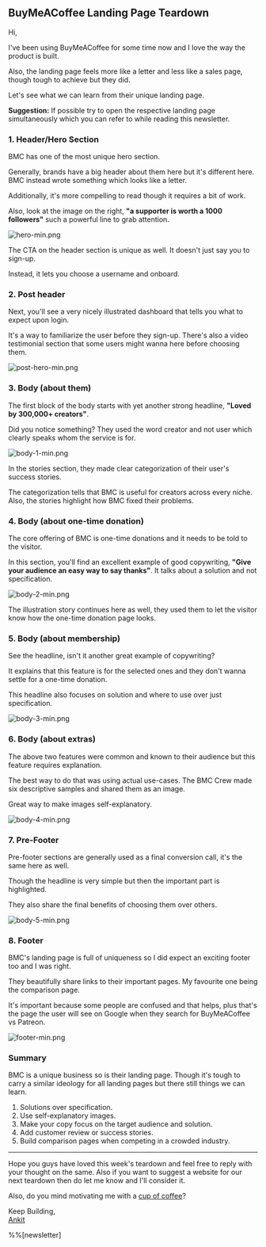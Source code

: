 ## BuyMeACoffee Landing Page Teardown

Hi,

I've been using BuyMeACoffee for some time now and I love the way the product is built.

Also, the landing page feels more like a letter and less like a sales page, though tough to achieve but they did.

Let's see what we can learn from their unique landing page.

**Suggestion:** If possible try to open the respective landing page simultaneously which you can refer to while reading this newsletter.

### 1. Header/Hero Section

BMC has one of the most unique hero section.

Generally, brands have a big header about them here but it's different here. BMC instead wrote something which looks like a letter.

Additionally, it's more compelling to read though it requires a bit of work.

Also, look at the image on the right, **"a supporter is worth a 1000 followers"** such a powerful line to grab attention.

![hero-min.png](https://cdn.hashnode.com/res/hashnode/image/upload/v1617208643241/WQSTEzN4j.png)

The CTA on the header section is unique as well. It doesn't just say you to sign-up.

Instead, it lets you choose a username and onboard.

### 2. Post header

Next, you'll see a very nicely illustrated dashboard that tells you what to expect upon login.

It's a way to familiarize the user before they sign-up. There's also a video testimonial section that some users might wanna here before choosing them.

![post-hero-min.png](https://cdn.hashnode.com/res/hashnode/image/upload/v1617208714832/XBzyGa_Ya.png)

### 3. Body (about them)

The first block of the body starts with yet another strong headline, **"Loved by 300,000+ creators"**.

Did you notice something? They used the word creator and not user which clearly speaks whom the service is for.

![body-1-min.png](https://cdn.hashnode.com/res/hashnode/image/upload/v1617208780655/6FjXVFtNJ.png)

In the stories section, they made clear categorization of their user's success stories.

The categorization tells that BMC is useful for creators across every niche. Also, the stories highlight how BMC fixed their problems.

### 4. Body (about one-time donation)

The core offering of BMC is one-time donations and it needs to be told to the visitor.

In this section, you'll find an excellent example of good copywriting, **"Give your audience an easy way to say thanks"**. It talks about a solution and not specification.

![body-2-min.png](https://cdn.hashnode.com/res/hashnode/image/upload/v1617210084986/cbcWIkZYE.png)

The illustration story continues here as well, they used them to let the visitor know how the one-time donation page looks.

### 5. Body (about membership)

See the headline, isn't it another great example of copywriting?

It explains that this feature is for the selected ones and they don't wanna settle for a one-time donation.

This headline also focuses on solution and where to use over just specification.

![body-3-min.png](https://cdn.hashnode.com/res/hashnode/image/upload/v1617210159262/pKsS4nGK1.png)

### 6. Body (about extras)

The above two features were common and known to their audience but this feature requires explanation.

The best way to do that was using actual use-cases. The BMC Crew made six descriptive samples and shared them as an image.

Great way to make images self-explanatory.

![body-4-min.png](https://cdn.hashnode.com/res/hashnode/image/upload/v1617210235814/w5Jzu507z.png)

### 7. Pre-Footer

Pre-footer sections are generally used as a final conversion call, it's the same here as well.

Though the headline is very simple but then the important part is highlighted.

They also share the final benefits of choosing them over others.

![body-5-min.png](https://cdn.hashnode.com/res/hashnode/image/upload/v1617210292652/6g9ghJwE3.png)

### 8. Footer

BMC's landing page is full of uniqueness so I did expect an exciting footer too and I was right.

They beautifully share links to their important pages. My favourite one being the comparison page.

It's important because some people are confused and that helps, plus that's the page the user will see on Google when they search for BuyMeACoffee vs Patreon.

![footer-min.png](https://cdn.hashnode.com/res/hashnode/image/upload/v1617210389854/1YQtkIMNH.png)

### Summary

BMC is a unique business so is their landing page. Though it's tough to carry a similar ideology for all landing pages but there still things we can learn.

1. Solutions over specification.
2. Use self-explanatory images.
3. Make your copy focus on the target audience and solution.
4. Add customer review or success stories.
5. Build comparison pages when competing in a crowded industry.

<hr>

Hope you guys have loved this week's teardown and feel free to reply with your thought on the same. Also if you want to suggest a website for our next teardown then do let me know and I'll consider it.

Also, do you mind motivating me with a [cup of coffee](https://www.buymeacoffee.com/growthfyi)?

Keep Building,<br/>
[Ankit](https://twitter.com/Growthfyi) 

%%[newsletter]